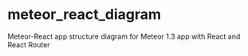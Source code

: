 # meteor_react_diagram
Meteor-React app structure diagram for Meteor 1.3 app with React and React Router
